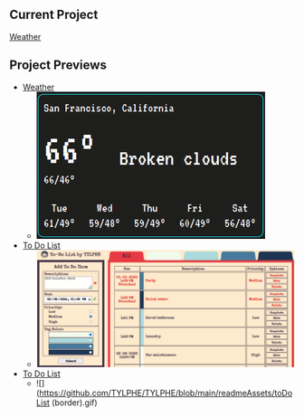 ## Current Project
[Weather](https://github.com/TYLPHE/weather)

## Project Previews
 - [Weather](https://github.com/TYLPHE/weather)
   - ![](https://github.com/TYLPHE/TYLPHE/blob/main/readmeAssets/weather.gif)
 - [To Do List](https://github.com/TYLPHE/to-do-list)
   - ![](https://github.com/TYLPHE/TYLPHE/blob/main/readmeAssets/toDoList.gif)
 - [To Do List](https://github.com/TYLPHE/to-do-list)
   - ![](https://github.com/TYLPHE/TYLPHE/blob/main/readmeAssets/toDoList (border).gif)
